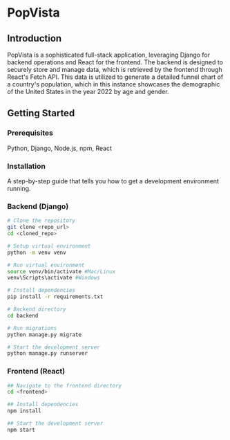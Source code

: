 # PopVista

## Introduction
PopVista is a sophisticated full-stack application, leveraging Django for backend operations and React for the frontend. The backend is designed to securely store and manage data, which is retrieved by the frontend through React's Fetch API. This data is utilized to generate a detailed funnel chart of a country's population, which in this instance showcases the demographic of the United States in the year 2022 by age and gender.

## Getting Started

### Prerequisites
Python, Django, Node.js, npm, React

### Installation
A step-by-step guide that tells you how to get a development environment running.

### Backend (Django)
```bash
# Clone the repository
git clone <repo_url>
cd <cloned_repo>

# Setup virtual environment
python -m venv venv

# Run virtual environment
source venv/bin/activate #Mac/Linux
venv\Scripts\activate #Windows

# Install dependencies
pip install -r requirements.txt

# Backend directory
cd backend

# Run migrations
python manage.py migrate

# Start the development server
python manage.py runserver
```

### Frontend (React)
```bash
## Navigate to the frontend directory
cd <frontend>

## Install dependencies
npm install

## Start the development server
npm start
```